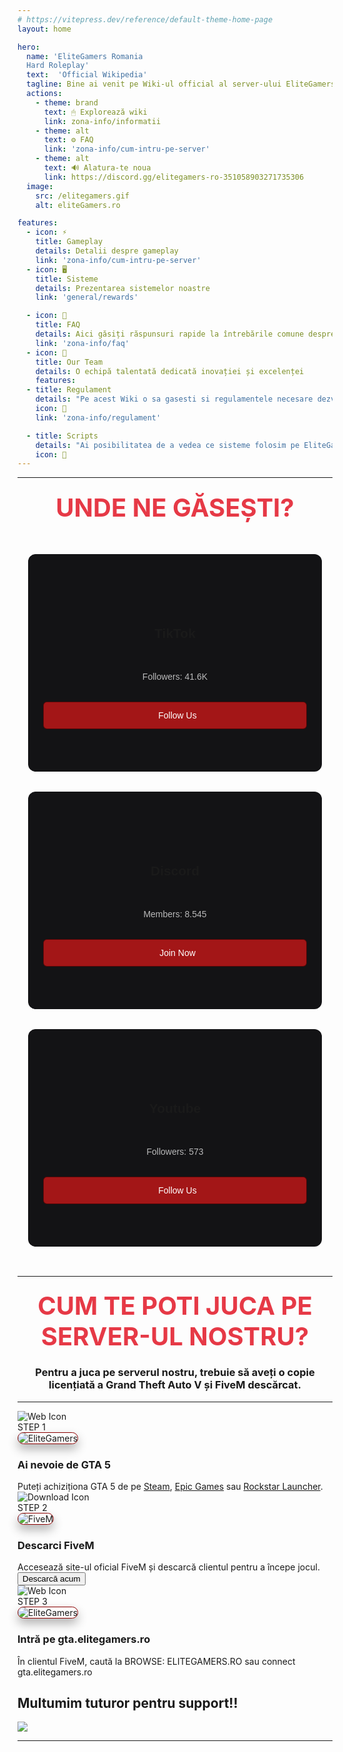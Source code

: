 ```yaml
---
# https://vitepress.dev/reference/default-theme-home-page
layout: home

hero:
  name: 'EliteGamers Romania
  Hard Roleplay'
  text:  'Official Wikipedia'
  tagline: Bine ai venit pe Wiki-ul official al server-ului EliteGamers RolePlay!
  actions:
    - theme: brand
      text: 🖱 Explorează wiki
      link: zona-info/informatii
    - theme: alt
      text: ⚙️ FAQ
      link: 'zona-info/cum-intru-pe-server'
    - theme: alt
      text: 🔊 Alatura-te noua
      link: https://discord.gg/elitegamers-ro-351058903271735306
  image:
    src: /elitegamers.gif
    alt: eliteGamers.ro

features:
  - icon: ⚡
    title: Gameplay
    details: Detalii despre gameplay
    link: 'zona-info/cum-intru-pe-server'
  - icon: 🖥️
    title: Sisteme
    details: Prezentarea sistemelor noastre
    link: 'general/rewards'

  - icon: 📖
    title: FAQ
    details: Aici găsiți răspunsuri rapide la întrebările comune despre serverul nostru FiveM, pentru a vă ajuta să vă bucurați de experiența de joc
    link: 'zona-info/faq'
  - icon: 🤝
    title: Our Team
    details: O echipă talentată dedicată inovației și excelenței
    features:
  - title: Regulament
    details: "Pe acest Wiki o sa gasesti si regulamentele necesare dezvoltarii tale."
    icon: 🎉
    link: 'zona-info/regulament'

  - title: Scripts
    details: "Ai posibilitatea de a vedea ce sisteme folosim pe EliteGamers RP Romania!"
    icon: 🔌
---
```


<!-- ---
### <center><span style="color: #e63946; font-size: 2.5rem;">OBLIGATORIU SA AVETI VERSIUNEA BETA</span></center>

<a href="/bg/eg.gif" target="_blank">
  <img src="/bg/eg.gif" alt="altGIF" width="750" height="800" style="display: block; margin: 0px auto; border-radius: 2.5%; box-shadow: 0 10px 20px rgba(0, 0, 0, 0.3), 0 6px 6px rgba(0, 0, 0, 0.23);">
</a> -->

<!-- <style>
:root {
  --vp-home-hero-name-color: transparent;
  --vp-home-hero-name-background: -webkit-linear-gradient(120deg, #ab2e22 30%, #e82310);

  --vp-home-hero-image-background-image: linear-gradient(-45deg, #ab2e22 50%, #e82310 50%);
  --vp-home-hero-image-filter: blur(44px);
}

@media (min-width: 640px) {
  :root {
    --vp-home-hero-image-filter: blur(56px);
  }
}

@media (min-width: 960px) {
  :root {
    --vp-home-hero-image-filter: blur(68px);
  }
}
</style> -->

<style>
.VPFeatures .VPFeature {
  outline: 2px solid rgba(255, 0, 0, 0.6); /* Contur roșu semi-transparent */
  outline-offset: 1px;
  box-shadow: 0 0 1px rgba(255, 0, 0, 0.4); /* Efect glow inițial */
  border: none;
  transition: box-shadow 0.5s ease-in-out, outline 0.5s ease-in-out, opacity 0.5s ease-in-out, transform 0.5s ease-in-out;
  opacity: 0.8; /* Face elementul puțin transparent inițial */
}

.VPFeatures .VPFeature:hover {
  box-shadow: 0 0 10px rgba(255, 0, 0, 0.9); /* Crește efectul glow */
  outline: 1px solid rgba(255, 0, 0, 1); /* Contur mai intens */
  opacity: 1; /* Devine complet vizibil */
  transform: rotate(2deg); /* Se rotește ușor */
  background: linear-gradient(135deg, rgba(126, 9, 9, 0.45), rgb(240, 11, 11)); /* Efect de fundal pe hover */
}
</style>


<style>
body:has(.VPHome)::before {
  content: "";
  position: fixed;
  top: 0;
  left: 0;
  width: 100vw;
  height: 100vh;
  background: url('/cards/elitegamers32.png') center center no-repeat;
  background-size: cover;
  z-index: -1;
  pointer-events: none;
}
</style>


<script setup>
import { onMounted } from 'vue'
import StarRating from '.vitepress/components/StarRating.vue'
import SiteMap from '.vitepress/components/SiteMap.vue'


onMounted(() => {
  const cards = Array.from(document.querySelectorAll(".card-section .card"))
  const cardsContainer = document.querySelector(".card-section")
  if (!cardsContainer) return

  cardsContainer.addEventListener("mousemove", (e) => {
    for (const card of cards) {
      const rect = card.getBoundingClientRect()
      const x = e.clientX - rect.left
      const y = e.clientY - rect.top
      card.style.setProperty("--mouse-x", `${x}px`)
      card.style.setProperty("--mouse-y", `${y}px`)
    }
  })
})
</script>

<style scoped>
@import url("https://fonts.googleapis.com/css2?family=Poppins:wght@300;400;500;600&display=swap");
@import url("https://cdnjs.cloudflare.com/ajax/libs/font-awesome/6.4.2/css/all.min.css");

.card-section {
  display: flex;
  flex-wrap: wrap;
  gap: 30px;
  justify-content: center;
  padding: 2rem 1rem;
  background: transparent;
  font-family: 'Poppins', sans-serif;
}

.card-section .card {
  min-width: 200px;
  height: 350px;
  flex: 1 1 250px;
  background-color: rgba(255, 255, 255, 0.12);
  border-radius: 12px;
  position: relative;
  overflow: hidden;
}

.card-section .card-content {
  position: absolute;
  inset: 1px;
  background-color: #131315;
  border-radius: inherit;
  display: flex;
  justify-content: center;
  align-items: center;
  flex-direction: column;
  gap: 18px;
  text-align: center;
  padding: 1rem;
}

.card-section .card-content > i {
  font-size: 3rem;
  color: rgba(255, 255, 255, 0.5);
}

.card-section .card-content > p,
.card-section .card-content > a {
  color: rgba(255, 255, 255, 0.7);
}

.card-section .card-content > a {
  width: 90%;
  padding: 0.8rem;
  background-color: rgba(201, 24, 24, 0.8); /* Fundal roșu */
  border: 1px solid rgba(65, 4, 4, 0.8); /* Border roșu */
  border-radius: 6px;
  display: flex;
  justify-content: center;
  align-items: center;
  gap: 8px;
  z-index: 10;
  text-decoration: none;
  color: white; /* Text alb */
  transition: all 0.2s ease;
}

.card-section .card:nth-child(1) {
  --color: 348 80% 60%; /* roșu */
}

.card-section .card:nth-child(2) {
  --color: 60 100% 50%; /* galben */
}

.card-section .card:nth-child(3) {
  --color: 0 100% 50%; /* roșu intens */
}

.card-section .card::before {
  content: "";
  position: absolute;
  width: 100%;
  height: 100%;
  top: 0;
  left: 0;
  background: radial-gradient(
    500px circle at var(--mouse-x) var(--mouse-y),
    hsl(var(--color) / 0.35),
    transparent 40%
  );
  border-radius: inherit;
  opacity: 0;
  z-index: 2;
}

.card-section:hover > .card::before {
  opacity: 1;
}

.card-section:hover > .card {
  background: radial-gradient(
    400px circle at var(--mouse-x) var(--mouse-y),
    hsl(var(--color) / 1),
    rgba(255, 255, 255, 0.12) 40%
  );
}
</style>
---

### <center><span style="color: #e63946; font-size: 2.5rem;">UNDE NE GĂSEȘTI?</span></center>

<div class="card-section">
  <div class="card">
    <div class="card-content">
      <i class="fa-brands fa-tiktok"></i>
      <h2>TikTok</h2>
      <p>Followers: <span>41.6K</span></p>
      <a href="https://www.tiktok.com/@elitegamers.ro" target="_blank">
        <i class="fa-solid fa-link"></i>
        <span>Follow Us</span>
      </a>
    </div>
  </div>

  <div class="card">
    <div class="card-content">
      <i class="fa-brands fa-discord"></i>
      <h2>Discord</h2>
      <p>Members: <span>8.545</span></p>
      <a href="https://discord.gg/u8nnkDqZ2q" target="_blank">
        <i class="fa-solid fa-link"></i>
        <span>Join Now</span>
      </a>
    </div>
  </div>

  <div class="card">
    <div class="card-content">
      <i class="fa-brands fa-youtube"></i>
      <h2>Youtube</h2>
      <p>Followers: <span>573</span></p>
      <a href="https://www.youtube.com/@elitegamers7873" target="_blank">
        <i class="fa-solid fa-link"></i>
        <span>Follow Us</span>
      </a>
    </div>
  </div>
</div>

<!-- HOW TO PLAY -->

---
### <center><span style="color: #e63946; font-size: 2.5rem;">CUM TE POTI JUCA PE SERVER-UL NOSTRU?</span></center>
### <span><center>Pentru a juca pe serverul nostru, trebuie să aveți o copie licențiată a Grand Theft Auto V și FiveM descărcat.</center></span>
---

<div class="howtocard-container">
  <!-- Card 1: Ai nevoie de GTA 5 -->
  <div class="howtocard">
    <div class="corner-icon">
      <img src="/cards/gta5.png" alt="Web Icon" />
    </div>
    <div class="step">STEP 1</div>
    <img src="/cards/fivem3.jpg" alt="EliteGamers" style="border: 0.9px solid darkred; border-radius: 16px; box-shadow: 0 8px 16px rgba(0, 0, 0, 0.3);">
    <h3>Ai nevoie de GTA 5</h3>
    <div class="description">
      Puteți achiziționa GTA 5 de pe 
      <a href="https://store.steampowered.com/app/271590/Grand_Theft_Auto_V_Legacy/" target="_blank">Steam</a>, 
      <a href="https://store.epicgames.com/en-US/p/grand-theft-auto-v" target="_blank">Epic Games</a> sau 
      <a href="https://store.rockstargames.com/game/buy-gta-v" target="_blank">Rockstar Launcher</a>.
    </div>
  </div>

  <!-- Card 2: Descarci FiveM -->
  <div class="howtocard">
    <div class="corner-icon">
      <img src="/cards/fivem.png" alt="Download Icon" />
    </div>
    <div class="step">STEP 2</div>
    <img src="/cards/fivem.jpg" alt="FiveM" style="border: 0.9px solid darkred; border-radius: 16px; box-shadow: 0 8px 16px rgba(0, 0, 0, 0.3);">
    <h3>Descarci FiveM</h3>
    <div class="description">
      Accesează site-ul oficial FiveM și descarcă clientul pentru a începe jocul.
    </div>
    <div class="button-container">
      <a href="https://fivem.net/" target="_blank">
        <button>Descarcă acum</button>
      </a>
    </div>
  </div>

  <!-- Card 3: Intri pe elitegamers.ro -->
  <div class="howtocard">
    <div class="corner-icon">
      <img src="/cards/search.png" alt="Web Icon" />
    </div>
    <div class="step">STEP 3</div>
    <img src="/cards/fivem2.webp" alt="EliteGamers" style="border: 0.9px solid darkred; border-radius: 16px; box-shadow: 0 8px 16px rgba(0, 0, 0, 0.3);">
    <h3>Intră pe gta.elitegamers.ro</h3>
    <div class="description">
      În clientul FiveM, caută la BROWSE: ELITEGAMERS.RO sau connect gta.elitegamers.ro
    </div>
  </div>
</div>


<!-- --- CONTRIBUITORI --- -->
<div>

  <h2 text="center lg" my-5 font-bold>
    Multumim tuturor pentru support!!
  </h2>

  <a href="https://github.com/elitegamers-wiki/wiki-prod/graphs/contributors" flex justify-center>
    <img src="https://contrib.rocks/image?repo=elitegamers-wiki/wiki-prod" />

  </a>
</div>


<ClientOnly>
  <StarRating />
</ClientOnly>

---

<SiteMap />